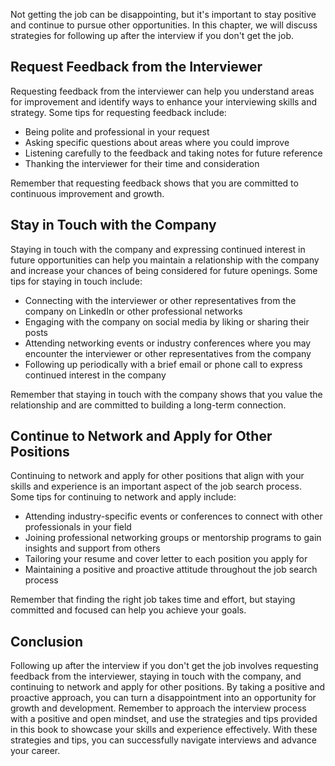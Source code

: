 
Not getting the job can be disappointing, but it's important to stay positive and continue to pursue other opportunities. In this chapter, we will discuss strategies for following up after the interview if you don't get the job.

Request Feedback from the Interviewer
-------------------------------------

Requesting feedback from the interviewer can help you understand areas for improvement and identify ways to enhance your interviewing skills and strategy. Some tips for requesting feedback include:

* Being polite and professional in your request
* Asking specific questions about areas where you could improve
* Listening carefully to the feedback and taking notes for future reference
* Thanking the interviewer for their time and consideration

Remember that requesting feedback shows that you are committed to continuous improvement and growth.

Stay in Touch with the Company
------------------------------

Staying in touch with the company and expressing continued interest in future opportunities can help you maintain a relationship with the company and increase your chances of being considered for future openings. Some tips for staying in touch include:

* Connecting with the interviewer or other representatives from the company on LinkedIn or other professional networks
* Engaging with the company on social media by liking or sharing their posts
* Attending networking events or industry conferences where you may encounter the interviewer or other representatives from the company
* Following up periodically with a brief email or phone call to express continued interest in the company

Remember that staying in touch with the company shows that you value the relationship and are committed to building a long-term connection.

Continue to Network and Apply for Other Positions
-------------------------------------------------

Continuing to network and apply for other positions that align with your skills and experience is an important aspect of the job search process. Some tips for continuing to network and apply include:

* Attending industry-specific events or conferences to connect with other professionals in your field
* Joining professional networking groups or mentorship programs to gain insights and support from others
* Tailoring your resume and cover letter to each position you apply for
* Maintaining a positive and proactive attitude throughout the job search process

Remember that finding the right job takes time and effort, but staying committed and focused can help you achieve your goals.

Conclusion
----------

Following up after the interview if you don't get the job involves requesting feedback from the interviewer, staying in touch with the company, and continuing to network and apply for other positions. By taking a positive and proactive approach, you can turn a disappointment into an opportunity for growth and development. Remember to approach the interview process with a positive and open mindset, and use the strategies and tips provided in this book to showcase your skills and experience effectively. With these strategies and tips, you can successfully navigate interviews and advance your career.
